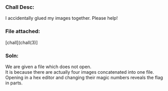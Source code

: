 ### Chall Desc:
I accidentally glued my images together. Please help!

### File attached:
[chall](chall(3)]

### Soln:

We are given a file which does not open.  
It is because there are actually four images concatenated into one file.   
Opening in a hex editor and changing their magic numbers reveals the flag in parts.
